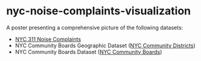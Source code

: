 # nyc-noise-complaints-visualization
A poster presenting a comprehensive picture of the following datasets:
- [NYC 311 Noise Complaints](https://data.cityofnewyork.us/Social-Services/311-Noise-Complaints/p5f6-bkga/about_data)
- NYC Community Boards Geographic Dataset ([NYC Community Districts](https://data.cityofnewyork.us/City-Government/Community-Districts/yfnk-k7r4))
- NYC Community Boards Dataset  ([NYC Community Boards](https://data.cityofnewyork.us/City-Government/NYC-Community-Boards/ruf7-3wgc/about_data))

